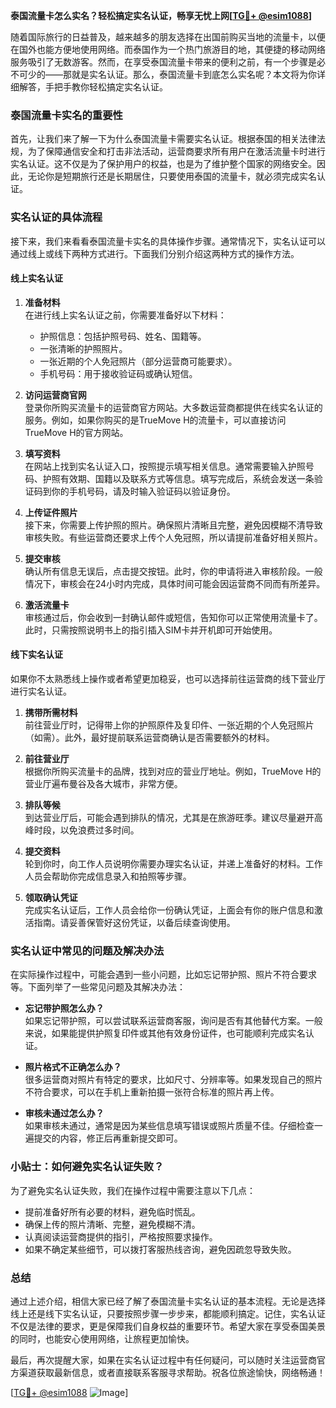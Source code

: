 **泰国流量卡怎么实名？轻松搞定实名认证，畅享无忧上网[[TG💪+ @esim1088](https://t.me/s/esim1088)]**

随着国际旅行的日益普及，越来越多的朋友选择在出国前购买当地的流量卡，以便在国外也能方便地使用网络。而泰国作为一个热门旅游目的地，其便捷的移动网络服务吸引了无数游客。然而，在享受泰国流量卡带来的便利之前，有一个步骤是必不可少的——那就是实名认证。那么，泰国流量卡到底怎么实名呢？本文将为你详细解答，手把手教你轻松搞定实名认证。

### 泰国流量卡实名的重要性

首先，让我们来了解一下为什么泰国流量卡需要实名认证。根据泰国的相关法律法规，为了保障通信安全和打击非法活动，运营商要求所有用户在激活流量卡时进行实名认证。这不仅是为了保护用户的权益，也是为了维护整个国家的网络安全。因此，无论你是短期旅行还是长期居住，只要使用泰国的流量卡，就必须完成实名认证。

### 实名认证的具体流程

接下来，我们来看看泰国流量卡实名的具体操作步骤。通常情况下，实名认证可以通过线上或线下两种方式进行。下面我们分别介绍这两种方式的操作方法。

#### 线上实名认证

1. **准备材料**  
   在进行线上实名认证之前，你需要准备好以下材料：
   - 护照信息：包括护照号码、姓名、国籍等。
   - 一张清晰的护照照片。
   - 一张近期的个人免冠照片（部分运营商可能要求）。
   - 手机号码：用于接收验证码或确认短信。

2. **访问运营商官网**  
   登录你所购买流量卡的运营商官方网站。大多数运营商都提供在线实名认证的服务。例如，如果你购买的是TrueMove H的流量卡，可以直接访问TrueMove H的官方网站。

3. **填写资料**  
   在网站上找到实名认证入口，按照提示填写相关信息。通常需要输入护照号码、护照有效期、国籍以及联系方式等信息。填写完成后，系统会发送一条验证码到你的手机号码，请及时输入验证码以验证身份。

4. **上传证件照片**  
   接下来，你需要上传护照的照片。确保照片清晰且完整，避免因模糊不清导致审核失败。有些运营商还要求上传个人免冠照，所以请提前准备好相关照片。

5. **提交审核**  
   确认所有信息无误后，点击提交按钮。此时，你的申请将进入审核阶段。一般情况下，审核会在24小时内完成，具体时间可能会因运营商不同而有所差异。

6. **激活流量卡**  
   审核通过后，你会收到一封确认邮件或短信，告知你可以正常使用流量卡了。此时，只需按照说明书上的指引插入SIM卡并开机即可开始使用。

#### 线下实名认证

如果你不太熟悉线上操作或者希望更加稳妥，也可以选择前往运营商的线下营业厅进行实名认证。

1. **携带所需材料**  
   前往营业厅时，记得带上你的护照原件及复印件、一张近期的个人免冠照片（如需）。此外，最好提前联系运营商确认是否需要额外的材料。

2. **前往营业厅**  
   根据你所购买流量卡的品牌，找到对应的营业厅地址。例如，TrueMove H的营业厅遍布曼谷及各大城市，非常方便。

3. **排队等候**  
   到达营业厅后，可能会遇到排队的情况，尤其是在旅游旺季。建议尽量避开高峰时段，以免浪费过多时间。

4. **提交资料**  
   轮到你时，向工作人员说明你需要办理实名认证，并递上准备好的材料。工作人员会帮助你完成信息录入和拍照等步骤。

5. **领取确认凭证**  
   完成实名认证后，工作人员会给你一份确认凭证，上面会有你的账户信息和激活指南。请妥善保管好这份凭证，以备后续查询使用。

### 实名认证中常见的问题及解决办法

在实际操作过程中，可能会遇到一些小问题，比如忘记带护照、照片不符合要求等。下面列举了一些常见问题及其解决办法：

- **忘记带护照怎么办？**  
  如果忘记带护照，可以尝试联系运营商客服，询问是否有其他替代方案。一般来说，如果能提供护照复印件或其他有效身份证件，也可能顺利完成实名认证。

- **照片格式不正确怎么办？**  
  很多运营商对照片有特定的要求，比如尺寸、分辨率等。如果发现自己的照片不符合要求，可以在手机上重新拍摄一张符合标准的照片再上传。

- **审核未通过怎么办？**  
  如果审核未通过，通常是因为某些信息填写错误或照片质量不佳。仔细检查一遍提交的内容，修正后再重新提交即可。

### 小贴士：如何避免实名认证失败？

为了避免实名认证失败，我们在操作过程中需要注意以下几点：

- 提前准备好所有必要的材料，避免临时慌乱。
- 确保上传的照片清晰、完整，避免模糊不清。
- 认真阅读运营商提供的指引，严格按照要求操作。
- 如果不确定某些细节，可以拨打客服热线咨询，避免因疏忽导致失败。

### 总结

通过上述介绍，相信大家已经了解了泰国流量卡实名认证的基本流程。无论是选择线上还是线下实名认证，只要按照步骤一步步来，都能顺利搞定。记住，实名认证不仅是法律的要求，更是保障我们自身权益的重要环节。希望大家在享受泰国美景的同时，也能安心使用网络，让旅程更加愉快。

最后，再次提醒大家，如果在实名认证过程中有任何疑问，可以随时关注运营商官方渠道获取最新信息，或者直接联系客服寻求帮助。祝各位旅途愉快，网络畅通！

[[TG💪+ @esim1088](https://t.me/s/esim1088) ![Image](https://i.postimg.cc/4NQfJmqS/Snipaste-2025-05-13-00-14-12.png)]